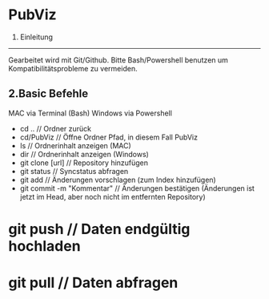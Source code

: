 PubViz
================
1. Einleitung
----------------
Gearbeitet wird mit Git/Github. Bitte Bash/Powershell benutzen um Kompatibilitätsprobleme zu vermeiden.

2.Basic Befehle
---------------

MAC via Terminal (Bash)
Windows via Powershell

* cd .. // Ordner zurück
* cd/PubViz // Öffne Ordner Pfad, in diesem Fall PubViz
* ls // Ordnerinhalt anzeigen (MAC)
* dir // Ordnerinhalt anzeigen (Windows)
* git clone [url] // Repository hinzufügen
* git status // Syncstatus abfragen
* git add <file> // Änderungen vorschlagen (zum Index hinzufügen)
* git commit -m "Kommentar" // Änderungen bestätigen (Änderungen ist jetzt im Head, aber noch nicht im entfernten Repository)
# git push // Daten endgültig hochladen
# git pull // Daten abfragen